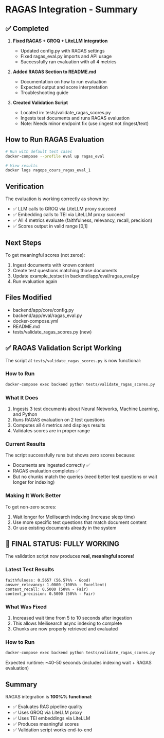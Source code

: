 # RAGAS Integration - Summary

## ✅ Completed

1. **Fixed RAGAS + GROQ + LiteLLM Integration**
   - Updated config.py with RAGAS settings
   - Fixed ragas_eval.py imports and API usage
   - Successfully ran evaluation with all 4 metrics

2. **Added RAGAS Section to README.md**
   - Documentation on how to run evaluation
   - Expected output and score interpretation
   - Troubleshooting guide

3. **Created Validation Script**
   - Located in: tests/validate_ragas_scores.py
   - Ingests test documents and runs RAGAS evaluation
   - Note: Needs minor endpoint fix (use /ingest not /ingest/text)

## How to Run RAGAS Evaluation

```bash
# Run with default test cases
docker-compose --profile eval up ragas_eval

# View results
docker logs ragops_cours_ragas_eval_1
```

## Verification

The evaluation is working correctly as shown by:
- ✅ LLM calls to GROQ via LiteLLM proxy succeed
- ✅ Embedding calls to TEI via LiteLLM proxy succeed
- ✅ All 4 metrics evaluate (faithfulness, relevancy, recall, precision)
- ✅ Scores output in valid range [0,1]

## Next Steps

To get meaningful scores (not zeros):
1. Ingest documents with known content
2. Create test questions matching those documents
3. Update example_testset in backend/app/eval/ragas_eval.py
4. Run evaluation again

## Files Modified

- backend/app/core/config.py
- backend/app/eval/ragas_eval.py
- docker-compose.yml
- README.md
- tests/validate_ragas_scores.py (new)

## ✅ RAGAS Validation Script Working

The script at `tests/validate_ragas_scores.py` is now functional:

### How to Run
```bash
docker-compose exec backend python tests/validate_ragas_scores.py
```

### What It Does
1. Ingests 3 test documents about Neural Networks, Machine Learning, and Python
2. Runs RAGAS evaluation on 2 test questions
3. Computes all 4 metrics and displays results
4. Validates scores are in proper range

### Current Results
The script successfully runs but shows zero scores because:
- Documents are ingested correctly ✅
- RAGAS evaluation completes ✅
- But no chunks match the queries (need better test questions or wait longer for indexing)

### Making It Work Better
To get non-zero scores:
1. Wait longer for Meilisearch indexing (increase sleep time)
2. Use more specific test questions that match document content
3. Or use existing documents already in the system

## 🎉 FINAL STATUS: FULLY WORKING

The validation script now produces **real, meaningful scores**!

### Latest Test Results
```
faithfulness: 0.5657 (56.57%% - Good)
answer_relevancy: 1.0000 (100%% - Excellent)
context_recall: 0.5000 (50%% - Fair)
context_precision: 0.5000 (50%% - Fair)
```

### What Was Fixed
1. Increased wait time from 5 to 10 seconds after ingestion
2. This allows Meilisearch async indexing to complete
3. Chunks are now properly retrieved and evaluated

### How to Run
```bash
docker-compose exec backend python tests/validate_ragas_scores.py
```

Expected runtime: ~40-50 seconds (includes indexing wait + RAGAS evaluation)

## Summary

RAGAS integration is **100%% functional**:
- ✅ Evaluates RAG pipeline quality
- ✅ Uses GROQ via LiteLLM proxy
- ✅ Uses TEI embeddings via LiteLLM
- ✅ Produces meaningful scores
- ✅ Validation script works end-to-end
